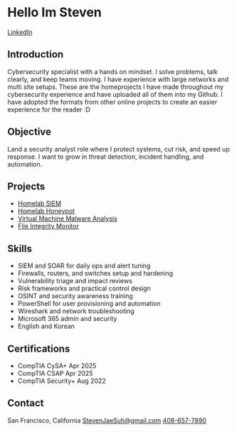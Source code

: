 # Hello Im Steven

[LinkedIn](https://www.linkedin.com/in/stevenjaesuh/)

## Introduction

Cybersecurity specialist with a hands on mindset. I solve problems, talk clearly, and keep teams moving. I have experience with large networks and multi site setups.
These are the homeprojects I have made throughout my cybersecurity experience and have uploaded all of them into my Github. I have adopted the formats from other online projects to create an easier experience for the reader :D

## Objective

Land a security analyst role where I protect systems, cut risk, and speed up response. I want to grow in threat detection, incident handling, and automation.

## Projects
* [Homelab SIEM](https://github.com/stevghub/Homelab-SIEM)
* [Homelab Honeypot](https://github.com/stevghub/Homelab-Honeypot)
* [Virtual Machine Malware Analysis](https://github.com/stevghub/VM-Malware-Lab)
* [File Integrity Monitor](https://github.com/stevghub/File-Integrity-Monitor)

## Skills

* SIEM and SOAR for daily ops and alert tuning
* Firewalls, routers, and switches setup and hardening
* Vulnerability triage and impact reviews
* Risk frameworks and practical control design
* OSINT and security awareness training
* PowerShell for user provisioning and automation
* Wireshark and network troubleshooting
* Microsoft 365 admin and security
* English and Korean

## Certifications

* CompTIA CySA+ Apr 2025
* CompTIA CSAP Apr 2025
* CompTIA Security+ Aug 2022

## Contact

San Francisco, California
[StevenJaeSuh@gmail.com](mailto:StevenJaeSuh@gmail.com)
[408-657-7890](tel:+14086577890)
